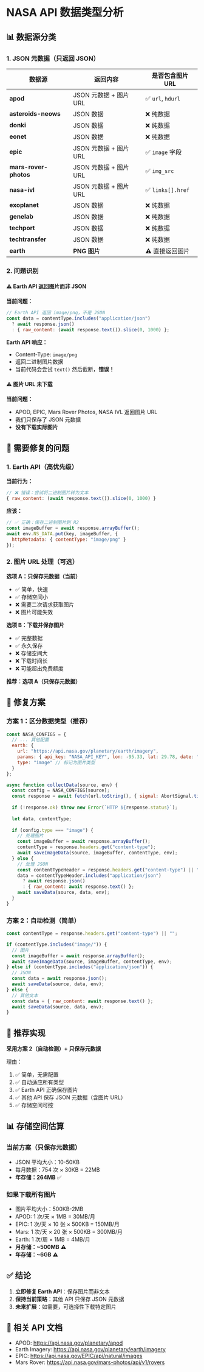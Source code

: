 # NASA API 数据类型分析

## 📊 数据源分类

### 1. JSON 元数据（只返回 JSON）

| 数据源 | 返回内容 | 是否包含图片 URL |
|--------|---------|----------------|
| **apod** | JSON 元数据 + 图片 URL | ✅ `url`, `hdurl` |
| **asteroids-neows** | JSON 数据 | ❌ 纯数据 |
| **donki** | JSON 数据 | ❌ 纯数据 |
| **eonet** | JSON 数据 | ❌ 纯数据 |
| **epic** | JSON 元数据 + 图片 URL | ✅ `image` 字段 |
| **mars-rover-photos** | JSON 元数据 + 图片 URL | ✅ `img_src` |
| **nasa-ivl** | JSON 元数据 + 图片 URL | ✅ `links[].href` |
| **exoplanet** | JSON 数据 | ❌ 纯数据 |
| **genelab** | JSON 数据 | ❌ 纯数据 |
| **techport** | JSON 数据 | ❌ 纯数据 |
| **techtransfer** | JSON 数据 | ❌ 纯数据 |
| **earth** | **PNG 图片** | ⚠️ 直接返回图片 |

### 2. 问题识别

#### ⚠️ Earth API 返回图片而非 JSON

**当前问题：**
```javascript
// Earth API 返回 image/png，不是 JSON
const data = contentType.includes("application/json") 
  ? await response.json()
  : { raw_content: (await response.text()).slice(0, 1000) };
```

**Earth API 响应：**
- Content-Type: `image/png`
- 返回二进制图片数据
- 当前代码会尝试 `text()` 然后截断，**错误！**

#### ⚠️ 图片 URL 未下载

**当前问题：**
- APOD, EPIC, Mars Rover Photos, NASA IVL 返回图片 URL
- 我们只保存了 JSON 元数据
- **没有下载实际图片**

## 🔧 需要修复的问题

### 1. Earth API（高优先级）

**当前行为：**
```javascript
// ❌ 错误：尝试将二进制图片转为文本
{ raw_content: (await response.text()).slice(0, 1000) }
```

**应该：**
```javascript
// ✅ 正确：保存二进制图片到 R2
const imageBuffer = await response.arrayBuffer();
await env.NS_DATA.put(key, imageBuffer, {
  httpMetadata: { contentType: "image/png" }
});
```

### 2. 图片 URL 处理（可选）

**选项 A：只保存元数据（当前）**
- ✅ 简单，快速
- ✅ 存储空间小
- ❌ 需要二次请求获取图片
- ❌ 图片可能失效

**选项 B：下载并保存图片**
- ✅ 完整数据
- ✅ 永久保存
- ❌ 存储空间大
- ❌ 下载时间长
- ❌ 可能超出免费额度

**推荐：选项 A（只保存元数据）**

## 📝 修复方案

### 方案 1：区分数据类型（推荐）

```javascript
const NASA_CONFIGS = {
  // ... 其他配置
  earth: { 
    url: "https://api.nasa.gov/planetary/earth/imagery", 
    params: { api_key: "NASA_API_KEY", lon: -95.33, lat: 29.78, date: "WEEK_AGO", dim: 0.15 },
    type: "image" // 标记为图片类型
  }
};

async function collectData(source, env) {
  const config = NASA_CONFIGS[source];
  const response = await fetch(url.toString(), { signal: AbortSignal.timeout(60000) });
  
  if (!response.ok) throw new Error(`HTTP ${response.status}`);
  
  let data, contentType;
  
  if (config.type === "image") {
    // 处理图片
    const imageBuffer = await response.arrayBuffer();
    contentType = response.headers.get("content-type");
    await saveImageData(source, imageBuffer, contentType, env);
  } else {
    // 处理 JSON
    const contentTypeHeader = response.headers.get("content-type") || "";
    data = contentTypeHeader.includes("application/json") 
      ? await response.json()
      : { raw_content: await response.text() };
    await saveData(source, data, env);
  }
}
```

### 方案 2：自动检测（简单）

```javascript
const contentType = response.headers.get("content-type") || "";

if (contentType.includes("image/")) {
  // 图片
  const imageBuffer = await response.arrayBuffer();
  await saveImageData(source, imageBuffer, contentType, env);
} else if (contentType.includes("application/json")) {
  // JSON
  const data = await response.json();
  await saveData(source, data, env);
} else {
  // 其他文本
  const data = { raw_content: await response.text() };
  await saveData(source, data, env);
}
```

## 🎯 推荐实现

**采用方案 2（自动检测）+ 只保存元数据**

理由：
1. ✅ 简单，无需配置
2. ✅ 自动适应所有类型
3. ✅ Earth API 正确保存图片
4. ✅ 其他 API 保存 JSON 元数据（含图片 URL）
5. ✅ 存储空间可控

## 📊 存储空间估算

### 当前方案（只保存元数据）
- JSON 平均大小：10-50KB
- 每月数据：754 次 × 30KB = 22MB
- **年存储：264MB** ✅

### 如果下载所有图片
- 图片平均大小：500KB-2MB
- APOD: 1 次/天 × 1MB = 30MB/月
- EPIC: 1 次/天 × 10 张 × 500KB = 150MB/月
- Mars: 1 次/天 × 20 张 × 500KB = 300MB/月
- Earth: 1 次/周 × 1MB = 4MB/月
- **月存储：~500MB** ⚠️
- **年存储：~6GB** ⚠️

## ✅ 结论

1. **立即修复 Earth API**：保存图片而非文本
2. **保持当前策略**：其他 API 只保存 JSON 元数据
3. **未来扩展**：如需要，可选择性下载特定图片

## 🔗 相关 API 文档

- APOD: https://api.nasa.gov/planetary/apod
- Earth Imagery: https://api.nasa.gov/planetary/earth/imagery
- EPIC: https://api.nasa.gov/EPIC/api/natural/images
- Mars Rover: https://api.nasa.gov/mars-photos/api/v1/rovers
